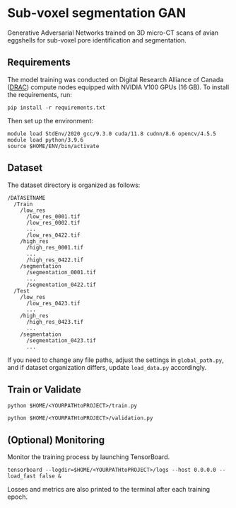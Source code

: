 # Sub-voxel segmentation GAN

Generative Adversarial Networks trained on 3D micro-CT scans of avian eggshells for sub-voxel pore identification and segmentation.

## Requirements
The model training was conducted on Digital Research Alliance of Canada ([DRAC](https://docs.alliancecan.ca/wiki/Technical_documentation)) compute nodes equipped with NVIDIA V100 GPUs (16 GB). 
To install the requirements, run:
```
pip install -r requirements.txt
```
Then set up the environment:
```
module load StdEnv/2020 gcc/9.3.0 cuda/11.8 cudnn/8.6 opencv/4.5.5
module load python/3.9.6
source $HOME/ENV/bin/activate
```

## Dataset
The dataset directory is organized as follows:
```
/DATASETNAME
  /Train
    /low_res
      /low_res_0001.tif
      /low_res_0002.tif
      ...
      /low_res_0422.tif
    /high_res
      /high_res_0001.tif
      ...
      /high_res_0422.tif
    /segmentation
      /segmentation_0001.tif
      ...
      /segmentation_0422.tif
  /Test
    /low_res
      /low_res_0423.tif
      ...
    /high_res
      /high_res_0423.tif
      ...
    /segmentation
      /segmentation_0423.tif
      ...
```
If you need to change any file paths, adjust the settings in ```global_path.py```, and if dataset organization differs, update ```load_data.py``` accordingly.

## Train or Validate
```
python $HOME/<YOURPATHtoPROJECT>/train.py
```
```
python $HOME/<YOURPATHtoPROJECT>/validation.py
```

## (Optional) Monitoring 
Monitor the training process by launching TensorBoard. 
```
tensorboard --logdir=$HOME/<YOURPATHtoPROJECT>/logs --host 0.0.0.0 --load_fast false &
```
Losses and metrics are also printed to the terminal after each training epoch.

